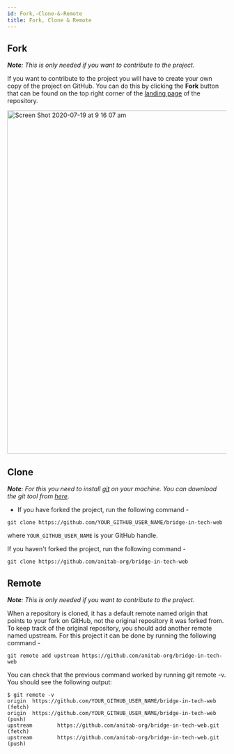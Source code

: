 ```yaml
---
id: Fork,-Clone-&-Remote
title: Fork, Clone & Remote
---
```


## Fork

_**Note**: This is only needed if you want to contribute to the project_.

If you want to contribute to the project you will have to create your own copy of the project on GitHub. You can do this by clicking the **Fork** button that can be found on the top right corner of the [landing page](https://github.com/anitab-org/bridge-in-tech-web) of the repository.

<img width="788" alt="Screen Shot 2020-07-19 at 9 16 07 am" src="https://user-images.githubusercontent.com/29667122/87863680-cd079d00-c9a0-11ea-836a-eb73da3d89c5.png"/>


## Clone

_**Note**: For this you need to install [git](https://git-scm.com) on your machine. You can download the git tool from [here](https://git-scm.com/downloads)_.

* If you have forked the project, run the following command -

`git clone https://github.com/YOUR_GITHUB_USER_NAME/bridge-in-tech-web`

where `YOUR_GITHUB_USER_NAME` is your GitHub handle.

If you haven't forked the project, run the following command -

`git clone https://github.com/anitab-org/bridge-in-tech-web`

## Remote

_**Note**: This is only needed if you want to contribute to the project_.

When a repository is cloned, it has a default remote named origin that points to your fork on GitHub, not the original repository it was forked from. To keep track of the original repository, you should add another remote named upstream. For this project it can be done by running the following command -

`git remote add upstream https://github.com/anitab-org/bridge-in-tech-web`

You can check that the previous command worked by running git remote -v. You should see the following output:

```
$ git remote -v
origin  https://github.com/YOUR_GITHUB_USER_NAME/bridge-in-tech-web (fetch)
origin  https://github.com/YOUR_GITHUB_USER_NAME/bridge-in-tech-web (push)
upstream        https://github.com/anitab-org/bridge-in-tech-web.git (fetch)
upstream        https://github.com/anitab-org/bridge-in-tech-web.git (push)
```

